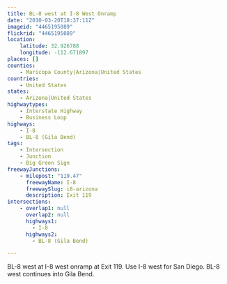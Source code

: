 ```yaml
---
title: BL-8 west at I-8 West Onramp
date: "2010-03-20T18:37:11Z"
imageid: "4465195089"
flickrid: "4465195089"
location:
    latitude: 32.926788
    longitude: -112.671897
places: []
counties:
    - Maricopa County|Arizona|United States
countries:
    - United States
states:
    - Arizona|United States
highwaytypes:
    - Interstate Highway
    - Business Loop
highways:
    - I-8
    - BL-8 (Gila Bend)
tags:
    - Intersection
    - Junction
    - Big Green Sign
freewayJunctions:
    - milepost: "119.47"
      freewayName: I-8
      freewaySlug: i8-arizona
      description: Exit 119
intersections:
    - overlap1: null
      overlap2: null
      highways1:
        - I-8
      highways2:
        - BL-8 (Gila Bend)

---
```

BL-8 west at I-8 west onramp at Exit 119.  Use I-8 west for San Diego.  BL-8 west continues into Gila Bend.
